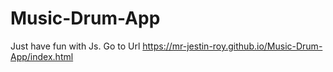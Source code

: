 # Music-Drum-App
Just have fun with Js.
Go to Url https://mr-jestin-roy.github.io/Music-Drum-App/index.html
